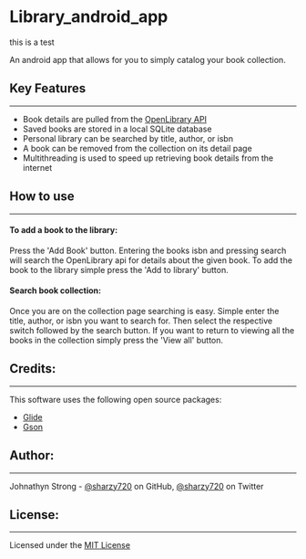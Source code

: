 # Library_android_app

this is a test

An android app that allows for you to simply catalog your book collection.

## Key Features

---

* Book details are pulled from the [OpenLibrary API](https://openlibrary.org/developers/api)
* Saved books are stored in a local SQLite database
* Personal library can be searched by title, author, or isbn
* A book can be removed from the collection on its detail page
* Multithreading is used to speed up retrieving book details from the internet

## How to use

---

#### To add a book to the library:

Press the 'Add Book' button. Entering the books isbn and pressing search will search the 
OpenLibrary api for details about the given book. To add the book to the library simple press 
the 'Add to library' button.

#### Search book collection:

Once you are on the collection page searching is easy. Simple enter the title, author, or isbn 
you want to search for. Then select the respective switch followed by the search button. If you 
want to return to viewing all the books in the collection simply press the 'View all' button.

## Credits:

---

This software uses the following open source packages:

* [Glide](https://github.com/bumptech/glide)
* [Gson](https://github.com/google/gson)

## Author:

---

Johnathyn Strong - [@sharzy720](https://github.com/sharzy720) on GitHub, [@sharzy720](https://twitter.com/sharzy720) on Twitter

## License:

---

Licensed under the [MIT License](LICENSE)
